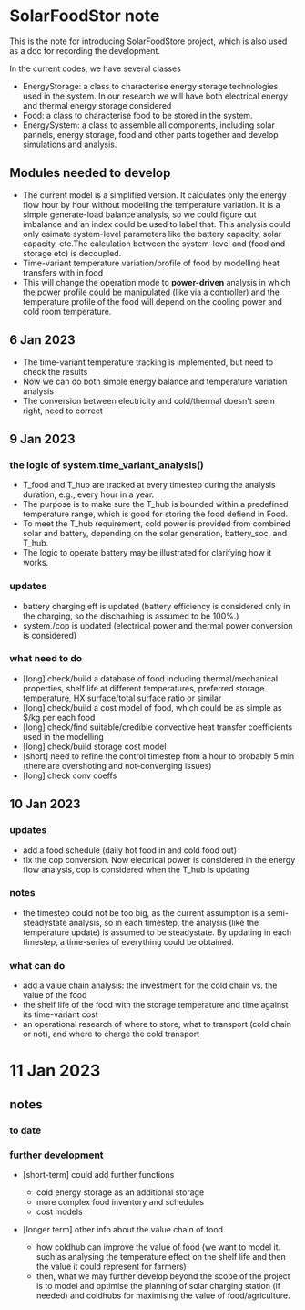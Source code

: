 # SolarFoodStor note

This is the note for introducing SolarFoodStore project, which is also used as a doc for recording the development. 

In the current codes, we have several classes

- EnergyStorage: a class to characterise energy storage technologies used in the system. In our research we will have both electrical energy and thermal energy storage considered  
- Food: a class to characterise food to be stored in the system. 
- EnergySystem: a class to assemble all components, including solar pannels, energy storage, food and other parts together and develop simulations and analysis. 


## Modules needed to develop

- The current model is a simplified version. It calculates only the energy flow hour by hour without modelling the temperature variation. It is a simple generate-load balance analysis, so we could figure out imbalance and an index could be used to label that. This analysis could only esimate system-level parameters like the battery capacity, solar capacity, etc.The calculation between the system-level and (food and storage etc) is decoupled.  
- Time-variant temperature variation/profile of food by modelling heat transfers with in food
- This will change the operation mode to **power-driven** analysis in which the power profile could be manipulated (like via a controller) and the temperature profile of the food will depend on the cooling power and cold room temperature. 

## 6 Jan 2023
- The time-variant temperature tracking is implemented, but need to check the results
- Now we can do both simple energy balance and temperature variation analysis 
- The conversion between electricity and cold/thermal doesn't seem right, need to correct


## 9 Jan 2023

### the logic of system.time_variant_analysis()

- T_food and T_hub are tracked at every timestep during the analysis duration, e.g., every hour in a year.
- The purpose is to make sure the T_hub is bounded within a predefined temperature range, which is good for storing the food defiend in Food. 
- To meet the T_hub requirement, cold power is provided from combined solar and battery, depending on the solar generation, battery_soc, and T_hub. 
- The logic to operate battery may be illustrated for clarifying how it works. 

### updates
- battery charging eff is updated (battery efficiency is considered only in the charging, so the discharhing is assumed to be 100%.)
- system./cop is updated (electrical power and thermal power conversion is considered)


### what need to do
- [long] check/build a database of food including thermal/mechanical properties, shelf life at different temperatures, preferred storage temperature, HX surface/total surface ratio or similar
- [long] check/build a cost model of food, which could be as simple as $/kg per each food
- [long] check/find suitable/credible convective heat transfer coefficients used in the modelling
- [long] check/build storage cost model
- [short] need to refine the control timestep from a hour to probably 5 min (there are overshoting and not-converging issues)
- [long] check conv coeffs 
  

## 10 Jan 2023 

### updates
- add a food schedule (daily hot food in and cold food out)
- fix the cop conversion. Now electrical power is considered in the energy flow analysis, cop is considered when the T_hub is updating

### notes 
- the timestep could not be too big, as the current assumption is a semi-steadystate analysis, so in each timestep, the analysis (like the temperature update) is assumed to be steadystate. By updating in each timestep, a time-series of everything could be obtained.

### what can do
- add a value chain analysis: the investment for the cold chain vs. the value of the food
- the shelf life of the food with the storage temperature and time against its time-variant cost
- an operational research of where to store, what to transport (cold chain or not), and where to charge the cold transport 


# 11 Jan 2023

## notes
### to date 

### further development
- [short-term] could add further functions 
  - cold energy storage as an additional storage
  - more complex food inventory and schedules 
  - cost models 

- [longer term] other info about the value chain of food
  - how coldhub can improve the value of food (we want to model it. such as analysing the temperature effect on the shelf life and then the value it could represent for farmers)
  - then, what we may further develop beyond the scope of the project is to model and optimise the planning of solar charging station (if needed) and coldhubs for maximising the value of food/agriculture. 
    






